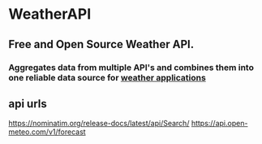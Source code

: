 # WeatherAPI
## Free and Open Source Weather API. 
### Aggregates data from multiple API's and combines them into one reliable data source for [weather applications](https://github.com/TechBiscuits/WeatherApp)


## api urls
https://nominatim.org/release-docs/latest/api/Search/
https://api.open-meteo.com/v1/forecast
